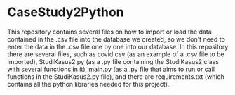 # CaseStudy2Python
This repository contains several files on how to import or load the data contained in the .csv file into the database we created, so we don't need to enter the data in the .csv file one by one into our database.  In this repository there are several files, such as covid.csv (as an example of a .csv file to be imported), StudiKasus2.py (as a .py file containing the StudiKasus2 class with several functions in it), main.py (as a .py file that aims to run or call functions in the StudiKasus2.py file), and there are requirements.txt (which contains all the python libraries needed for this project).
